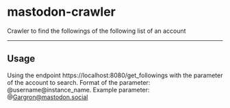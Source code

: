 # mastodon-crawler
Crawler to find the followings of the following list of an account

***

## Usage
Using the endpoint https://localhost:8080/get_followings with the parameter of the account to search.
Format of the parameter: @username@instance_name. Example parameter: @Gargron@mastodon.social
